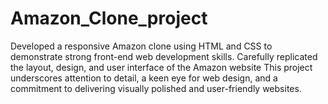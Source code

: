 # Amazon_Clone_project
Developed a responsive Amazon clone using HTML and CSS to demonstrate strong front-end web development skills. Carefully replicated the layout, design, and user interface of the Amazon website
This project underscores attention to detail, a keen eye for web design, and a commitment to delivering visually polished and user-friendly websites.
